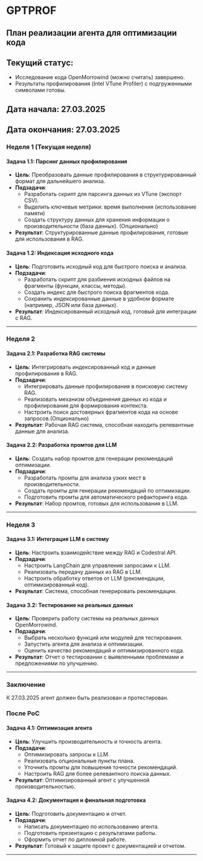 # GPTPROF

## План реализации агента для оптимизации кода

## Текущий статус:
- Исследование кода OpenMorrowind (можно считать) завершено.
- Результаты профилирования (Intel VTune Profiler) с подгруженными символами готовы.

## Дата начала: 27.03.2025
 Дата окончания: 27.03.2025
---

### Неделя 1 (Текущая неделя)
#### Задача 1.1: Парсинг данных профилирования
- **Цель**: Преобразовать данные профилирования в структурированный формат для дальнейшего анализа.
- **Подзадачи**:
    - Разработать скрипт для парсинга данных из VTune (экспорт CSV).
    - Выделить ключевые метрики: время выполнения (использование памяти)
    - Создать структуру данных для хранения информации о производительности (база данных). (Опционально)
- **Результат**: Структурированные данные профилирования, готовые для использования в RAG.

#### Задача 1.2: Индексация исходного кода
- **Цель**: Подготовить исходный код для быстрого поиска и анализа.
- **Подзадачи**:
    - Разработать скрипт для разбиения исходных файлов на фрагменты (функции, классы, методы).
    - Создать индекс для быстрого поиска фрагментов кода.
    - Сохранить индексированные данные в удобном формате (например, JSON или база данных).
- **Результат**: Индексированный исходный код, готовый для интеграции с RAG.

---

### Неделя 2
#### Задача 2.1: Разработка RAG системы
- **Цель**: Интегрировать индексированный код и данные профилирования в RAG.
- **Подзадачи**:
    - Интегрировать данные профилирования в поисковую систему RAG.
    - Реализовать механизм объединения данных из кода и профилирования для формирования контекста.
    - Настроить поиск достоверных фрагментов кода на основе запросов.(Опционально)
- **Результат**: Рабочая RAG система, способная находить релевантные данные для анализа.

#### Задача 2.2: Разработка промтов для LLM
- **Цель**: Создать набор промтов для генерации рекомендаций оптимизации.
- **Подзадачи**:
    - Разработать промты для анализа узких мест в производительности.
    - Создать промты для генерации рекомендаций по оптимизации.
    - Подготовить промты для автоматического рефакторинга кода.
- **Результат**: Набор промтов, готовых для использования в LLM.

---

### Неделя 3
#### Задача 3.1: Интеграция LLM в систему
- **Цель**: Настроить взаимодействие между RAG и Codestral API.
- **Подзадачи**:
    - Настроить LangChain для управления запросами к LLM.
    - Реализовать передачу данных из RAG в LLM.
    - Настроить обработку ответов от LLM (рекомендации, оптимизированный код).
- **Результат**: Система, способная генерировать рекомендации.

#### Задача 3.2: Тестирование на реальных данных
- **Цель**: Проверить работу системы на реальных данных OpenMorrowind.
- **Подзадачи**:
    - Выбрать несколько функций или модулей для тестирования.
    - Запустить агента для анализа и оптимизации.
    - Оценить качество рекомендаций и оптимизированного кода.
- **Результат**: Отчет о тестировании с выявленными проблемами и предложениями по улучшению.

---

### Заключение
К 27.03.2025 агент должен быть реализован и протестирован.

### После PoC
#### Задача 4.1: Оптимизация агента
- **Цель**: Улучшить производительность и точность агента.
- **Подзадачи**:
  - Оптимизировать запросы к LLM.
  - Реализовать опциональные пункты плана.
  - Уточнить промты для повышения точности рекомендаций.
  - Настроить RAG для более релевантного поиска данных.
- **Результат**: Оптимизированный агент с улучшенной производительностью.

#### Задача 4.2: Документация и финальная подготовка
- **Цель**: Подготовить документацию и отчет.
- **Подзадачи**:
  - Написать документацию по использованию агента.
  - Подготовить презентацию с результатами работы.
  - Оформить отчет по дипломной работе.
- **Результат**: Готовый к защите проект с документацией и отчетом.

---